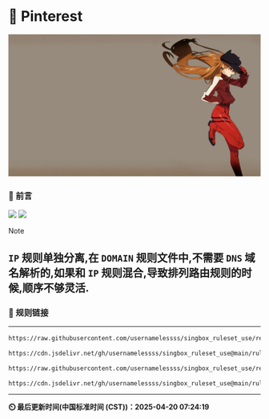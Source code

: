 
# 🧸 Pinterest
![](https://raw.githubusercontent.com/usernamelessss/picture-bed/main/images/202504042256831.jpg)
### 📣 前言
![](https://shields.io/badge/-移除重复规则-ff69b4) ![](https://shields.io/badge/-IP&nbsp;规则单独存放不与&nbsp;DOMAIN&nbsp;等混合-green)
> [!NOTE]
**`IP` 规则单独分离,在 `DOMAIN` 规则文件中,不需要 `DNS` 域名解析的,如果和 `IP` 规则混合,导致排列路由规则的时候,顺序不够灵活.**
---

###  🔗 规则链接
---

```url
https://raw.githubusercontent.com/usernamelessss/singbox_ruleset_use/refs/heads/main/rule/Pinterest/Pinterest_No_IP.json
```

```url
https://cdn.jsdelivr.net/gh/usernamelessss/singbox_ruleset_use@main/rule/Pinterest/Pinterest_No_IP.json
```

```url
https://raw.githubusercontent.com/usernamelessss/singbox_ruleset_use/refs/heads/main/rule/Pinterest/Pinterest_No_IP.srs
```

```url
https://cdn.jsdelivr.net/gh/usernamelessss/singbox_ruleset_use@main/rule/Pinterest/Pinterest_No_IP.srs
```

---
**⏲️ 最后更新时间(中国标准时间 (CST))：2025-04-20 07:24:19**